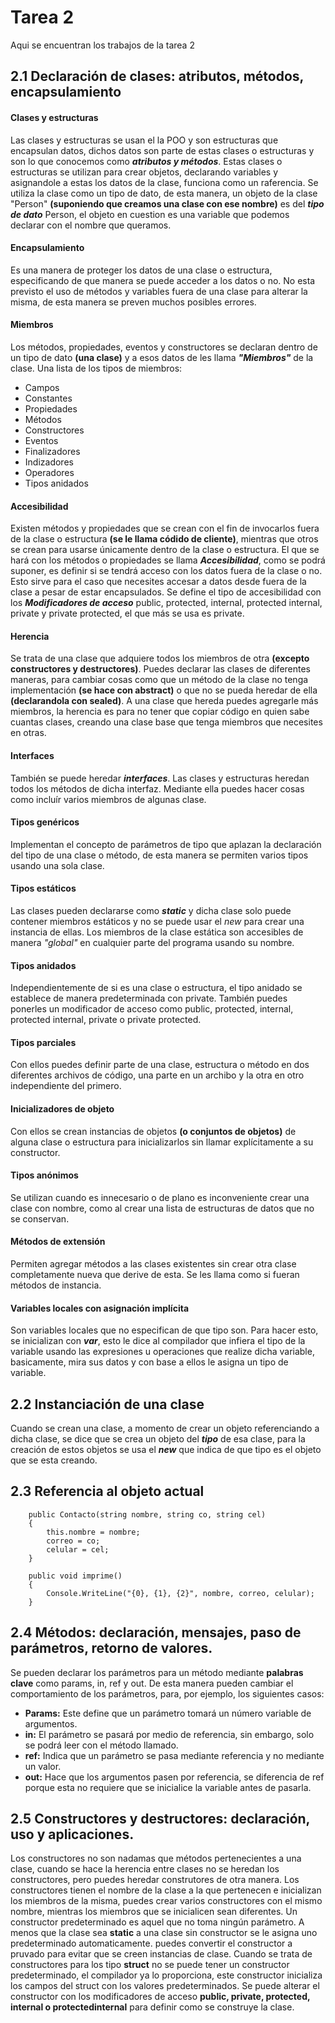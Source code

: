 # Tarea 2
Aqui se encuentran los trabajos de la tarea 2

## 2.1 Declaración de clases: atributos, métodos, encapsulamiento
#### Clases y estructuras
Las clases y estructuras se usan el la POO y son estructuras que encapsulan datos, dichos datos son parte de estas clases o estructuras y son lo que conocemos como **_atributos y métodos_**. Estas clases o estructuras se utilizan para crear objetos, declarando variables y asignandole a estas los datos de la clase, funciona como un raferencia. Se utiliza la clase como un tipo de dato, de esta manera, un objeto de la clase "Person" **(suponiendo que creamos una clase con ese nombre)** es del **_tipo de dato_** Person, el objeto en cuestion es una variable que podemos declarar con el nombre que queramos.

#### Encapsulamiento
Es una manera de proteger los datos de una clase o estructura, especificando de que manera se puede acceder a los datos o no. No esta previsto el uso de métodos y variables fuera de una clase para alterar la misma, de esta manera se preven muchos posibles errores.

#### Miembros
Los métodos, propiedades, eventos y constructores se declaran dentro de un tipo de dato **(una clase)** y a esos datos de les llama **_"Miembros"_** de la clase. Una lista de los tipos de miembros:
+ Campos
+ Constantes
+ Propiedades
+ Métodos
+ Constructores
+ Eventos
+ Finalizadores
+ Indizadores
+ Operadores
+ Tipos anidados

#### Accesibilidad
Existen métodos y propiedades que se crean con el fin de invocarlos fuera de la clase o estructura **(se le llama códido de cliente)**, mientras que otros se crean para usarse únicamente dentro de la clase o estructura. El que se hará con los métodos o propiedades se llama **_Accesibilidad_**, como se podrá suponer, es definir si se tendrá acceso con los datos fuera de la clase o no. Esto sirve para el caso que necesites accesar a datos desde fuera de la clase a pesar de estar encapsulados. Se define el tipo de accesibilidad con los **_Modificadores de acceso_** public, protected, internal, protected internal, private y private protected, el que más se usa es private.

#### Herencia
Se trata de una clase que adquiere todos los miembros de otra **(excepto constructores y destructores)**. Puedes declarar las clases de diferentes maneras, para cambiar cosas como que un método de la clase no tenga implementación **(se hace con abstract)** o que no se pueda heredar de ella **(declarandola con sealed)**. A una clase que hereda puedes agregarle más miembros, la herencia es para no tener que copiar código en quien sabe cuantas clases, creando una clase base que tenga miembros que necesites en otras.

#### Interfaces
También se puede heredar **_interfaces_**. Las clases y estructuras heredan todos los métodos de dicha interfaz. Mediante ella puedes hacer cosas como incluír varios miembros de algunas clase.

#### Tipos genéricos
Implementan el concepto de parámetros de tipo que aplazan la declaración del tipo de una clase o método, de esta manera se permiten varios tipos usando una sola clase.

#### Tipos estáticos
Las clases pueden declararse como **_static_** y dicha clase solo puede contener miembros estáticos y no se puede usar el _new_ para crear una instancia de ellas. Los miembros de la clase estática son accesibles de manera _"global"_ en cualquier parte del programa usando su nombre.

#### Tipos anidados
Independientemente de si es una clase o estructura, el tipo anidado se establece de manera predeterminada con private. También puedes ponerles un modificador de acceso como public, protected, internal, protected internal, private o private protected.

#### Tipos parciales
Con ellos puedes definir parte de una clase, estructura o método en dos diferentes archivos de código, una parte en un archibo y la otra en otro independiente del primero.

#### Inicializadores de objeto
Con ellos se crean instancias de objetos **(o conjuntos de objetos)** de alguna clase o estructura para inicializarlos sin llamar explícitamente a su constructor.

#### Tipos anónimos
Se utilizan cuando es innecesario o de plano es inconveniente crear una clase con nombre, como al crear una lista de estructuras de datos que no se conservan.

#### Métodos de extensión
Permiten agregar métodos a las clases existentes sin crear otra clase completamente nueva que derive de esta. Se les llama como si fueran métodos de instancia.

#### Variables locales con asignación implícita
Son variables locales que no especifican de que tipo son. Para hacer esto, se inicializan con _**var**_, esto le dice al compilador que infiera el tipo de la variable usando las expresiones u operaciones que realize dicha variable, basicamente, mira sus datos y con base a ellos le asigna un tipo de variable.

## 2.2 Instanciación de una clase
Cuando se crean una clase, a momento de crear un objeto referenciando a dicha clase, se dice que se crea un objeto del _**tipo**_ de esa clase, para la creación de estos objetos se usa el _**new**_ que indica de que tipo es el objeto que se esta creando.

## 2.3 Referencia al objeto actual

        public Contacto(string nombre, string co, string cel)
        {
            this.nombre = nombre;
            correo = co;
            celular = cel;
        }

        public void imprime()
        {
            Console.WriteLine("{0}, {1}, {2}", nombre, correo, celular);
        }
## 2.4 Métodos: declaración, mensajes, paso de parámetros, retorno de valores.
Se pueden declarar los parámetros para un método mediante **palabras clave** como params, in, ref y out. De esta manera pueden cambiar el comportamiento de los parámetros, para, por ejemplo, los siguientes casos:

+ **Params:** Este define que un parámetro tomará un número variable de argumentos.
+ **in:** El parámetro se pasará por medio de referencia, sin embargo, solo se podrá leer con el método llamado.
+ **ref:** Indica que un parámetro se pasa mediante referencia y no mediante un valor.
+ **out:** Hace que los argumentos pasen por referencia, se diferencia de ref porque esta no requiere que se inicialice la variable antes de pasarla.

 ## 2.5 Constructores y destructores: declaración, uso y aplicaciones.
Los constructores no son nadamas que métodos pertenecientes a una clase, cuando se hace la herencia entre clases no se heredan los constructores, pero puedes heredar construtores de otra manera. Los constructores tienen el nombre de la clase a la que pertenecen e inicializan los miembros de la misma, puedes crear varios constructores con el mismo nombre, mientras los miembros que se inicialicen sean diferentes. Un constructor predeterminado es aquel que no toma ningún parámetro. A menos que la clase sea **static** a una clase sin constructor se le asigna uno predeterminado automaticamente. puedes convertir el constructor a pruvado para evitar que se creen instancias de clase. Cuando se trata de constructores para los tipo **struct** no se puede tener un constructor predeterminado, el compilador ya lo proporciona, este constructor inicializa los campos del struct con los valores predeterminados. Se puede alterar el constructor con los modificadores de acceso **public, private, protected, internal o protectedinternal** para definir como se construye la clase.
